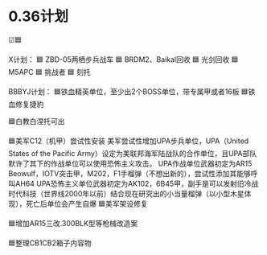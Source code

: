 # 0.36计划

☑🟦

X计划：
🟦 ZBD-05两栖步兵战车
🟦 BRDM2、Baikal回收
🟦 光剑回收
🟦 M5APC
🟦 挑战者
🟦 刻托 
 



BBBYJ计划：
🟦铁血精英单位，至少出2个BOSS单位，带专属甲或者16板
🟦铁血修复捷豹

🟦白教白涅托可出

🟦美军C12（机甲）尝试性安装
美军尝试性增加UPA步兵单位，UPA（United States of the Pacific Army）设定为美联邦海军陆战队的合作单位，且UPA部队默许了其下的作战单位可以使用恐怖主义攻击。
UPA作战单位武器初定为AR15 Beowulf，IOTV突击甲，M202，F1手榴弹（不想出新的），尝试性添加其能够呼叫AH64
UPA恐怖主义单位武器初定为AK102，6B45甲，副手是可以发射旧冷战时代科技（世界线2000年以前）结合现在研究出的小当量榴弹（以小型木星体现），死亡后单位会产生自爆
🟦美军架设修复

🟦增加AR15三改.300BLK型等枪械改造案

🟦整理CB1CB2箱子内容物
